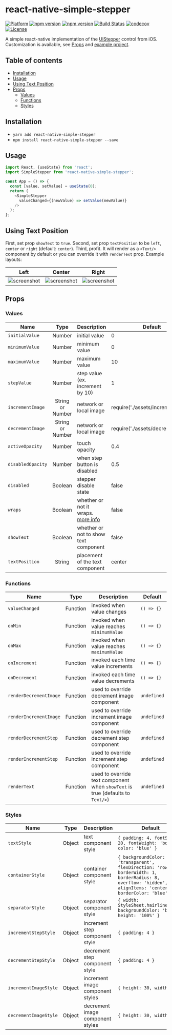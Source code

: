 # react-native-simple-stepper

[![Platform](https://img.shields.io/badge/platform-react--native-blue.svg?style=flat-square)](https://reactnative.dev)
[![npm version](http://img.shields.io/npm/v/react-native-simple-stepper.svg?style=flat-square)](https://www.npmjs.com/package/react-native-simple-stepper)
[![npm version](http://img.shields.io/npm/dm/react-native-simple-stepper.svg?style=flat-square)](https://www.npmjs.com/package/react-native-simple-stepper)
[![Build Status](https://travis-ci.org/testshallpass/react-native-simple-stepper.svg?branch=master)](https://travis-ci.org/testshallpass/react-native-simple-stepper)
[![codecov](https://codecov.io/gh/testshallpass/react-native-simple-stepper/branch/master/graph/badge.svg)](https://codecov.io/gh/testshallpass/react-native-simple-stepper)
[![License](https://img.shields.io/badge/license-MIT-blue.svg?style=flat-square)](https://raw.github.com/testshallpass/react-native-simple-stepper/master/LICENSE)

A simple react-native implementation of the [UIStepper](https://developer.apple.com/reference/uikit/uistepper) control from iOS. Customization is available, see [Props](#props) and [example project](./example/README.md).

## Table of contents

* [Installation](#installation)
* [Usage](#usage)
* [Using Text Position](#Using-Text-Position)
* [Props](#props)
  * [Values](#values)
  * [Functions](#functions)
  * [Styles](#styles)

## Installation

* ```yarn add react-native-simple-stepper```
* ```npm install react-native-simple-stepper --save```

## Usage

```javascript
import React, {useState} from 'react';
import SimpleStepper from 'react-native-simple-stepper';

const App = () => {
  const [value, setValue] = useState(0);
  return (
    <SimpleStepper 
      valueChanged={(newValue) => setValue(newValue)}
    />
  );
};
```

## Using Text Position

First, set prop `showText` to `true`. Second, set prop `textPosition` to be `left`, `center` or `right` (default: `center`). Third, profit. It will render as a `<Text/>` component by default or you can override it with `renderText` prop. Example layouts:

| Left | Center | Right |
| :---: | :---: | :---: |
| ![screenshot](./screenshots/left.png) | ![screenshot](./screenshots/center.png) | ![screenshot](./screenshots/right.png)

## Props

### Values

| Name | Type | Description | Default |
| --- | :---: | --- | --- |
| ```initialValue``` | Number  | initial value | 0
| ```minimumValue``` | Number  | minimum value | 0
| ```maximumValue``` | Number  | maximum value | 10
| ```stepValue``` | Number  | step value (ex. increment by 10) | 1
| ```incrementImage``` | String or Number  | network or local image | require('./assets/increment.png')
| ```decrementImage``` | String or Number  | network or local image | require('./assets/decrement.png')
| ```activeOpacity``` | Number  | touch opacity | 0.4
| ```disabledOpacity``` | Number  | when step button is disabled | 0.5
| ```disabled``` | Boolean  | stepper disable state | false
| ```wraps``` | Boolean  | whether or not it wraps. [more info](https://developer.apple.com/documentation/uikit/uistepper/1624068-wraps) | false
| ```showText``` | Boolean  | whether or not to show text component | false
| ```textPosition``` | String  | placement of the text component | center

### Functions

| Name | Type | Description | Default |
| --- | :---: | --- | --- |
| ```valueChanged``` | Function  | invoked when value changes | `() => {}`
| ```onMin``` | Function  | invoked when value reaches `minimumValue` | `() => {}`
| ```onMax``` | Function  | invoked when value reaches `maximumValue` | `() => {}`
| ```onIncrement``` | Function  | invoked each time value increments | `() => {}`
| ```onDecrement``` | Function  | invoked each time value decrements | `() => {}`
| ```renderDecrementImage``` | Function  | used to override decrement image component | `undefined`
| ```renderIncrementImage``` | Function  | used to override increment image component | `undefined`
| ```renderDecrementStep``` | Function  | used to override decrement step component | `undefined`
| ```renderIncrementStep``` | Function  | used to override increment step component | `undefined`
| ```renderText``` | Function  | used to override text component when `showText` is true (defaults to `Text/>`) | `undefined`

### Styles

| Name | Type | Description | Default |
| --- | :---: | --- | --- |
| ```textStyle``` | Object  | text component style | `{ padding: 4, fontSize: 20, fontWeight: 'bold', color: 'blue' }`
| ```containerStyle``` | Object  | container component style | `{ backgroundColor: 'transparent', flexDirection: 'row', borderWidth: 1, borderRadius: 8, overflow: 'hidden', alignItems: 'center', borderColor: 'blue' }`
| ```separatorStyle``` | Object  | separator component style | `{ width: StyleSheet.hairlineWidth, backgroundColor: 'blue', height: '100%' }`
| ```incrementStepStyle``` | Object  | increment step component style | `{ padding: 4 }`
| ```decrementStepStyle``` | Object  | decrement step component style | `{ padding: 4 }`
| ```incrementImageStyle``` | Object  | increment image component styles | `{ height: 30, width: 30 }`
| ```decrementImageStyle``` | Object  | decrement image component styles | `{ height: 30, width: 30 }`
